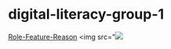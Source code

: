 digital-literacy-group-1
========================
<a href="http://guide.agilealliance.org/guide/rolefeature.html/">Role-Feature-Reason</a>
<img src="<img src="https://familysearch.org/learn/wiki/en/images/0/04/HTML.jpg">
